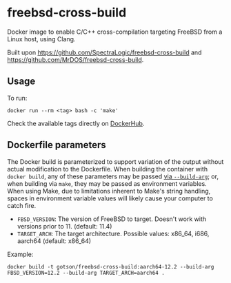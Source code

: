 # freebsd-cross-build

Docker image to enable C/C++ cross-compilation targeting FreeBSD from a Linux host, using Clang.

Built upon https://github.com/SpectraLogic/freebsd-cross-build and https://github.com/MrDOS/freebsd-cross-build.

## Usage

To run:

```shell
docker run --rm <tag> bash -c 'make'
```

Check the available tags directly on [DockerHub](https://hub.docker.com/repository/docker/gotson/freebsd-cross-build).

## Dockerfile parameters

The Docker build is parameterized
to support variation of the output
without actual modification to the Dockerfile.
When building the container with `docker build`,
any of these parameters may be passed [via `--build-arg`][build-arg];
or, when building via `make`,
they may be passed as environment variables.
When using Make,
due to limitations inherent to Make's string handling,
spaces in environment variable values
will likely cause your computer to catch fire.

- `FBSD_VERSION`:
  The version of FreeBSD to target. Doesn't work with versions prior to 11.
  (default: 11.4)
- `TARGET_ARCH`:
  The target architecture.
  Possible values: x86_64, i686, aarch64
  (default: x86_64)

Example:

```shell
docker build -t gotson/freebsd-cross-build:aarch64-12.2 --build-arg FBSD_VERSION=12.2 --build-arg TARGET_ARCH=aarch64 .
```

[build-arg]: https://docs.docker.com/engine/reference/builder/#arg
